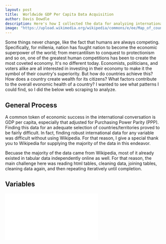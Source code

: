 ```yaml
---
layout: post
title:  Worldwide GDP Per Capita Data Acquisition
author: Davis Dowdle
description: Here's how I collected the data for analyzing international economic data.
image: "https://upload.wikimedia.org/wikipedia/commons/e/ee/Map_of_countries_by_GDP_%28nominal%29_per_capita_in_2023.svg"
--- 
```


Some things never change, like the fact that humans are always competing. Specifically, for millenia, nation has fought nation to become the economic superpower of the world; from mercantilism to conquest to protectionism and so on, one of the greatest human competitions has been to create the most coveted economy. It's no different today. Economists, politicians, and voters alike are all interested in investing in their economy to make it the symbol of their country's superiority. But how do countries achieve this? How does a country create wealth for its citizens? What factors contribute to the overall evonomic health of a country? I wanted to see what patterns I could find, so I did the below web scraping to analyze.

## General Process

A common token of economic success in the international conversation is GDP per capita, especially that adjusted for Purchasing Power Parity (PPP). Finding this data for an adequate selection of countries/territories proved to be fairly difficult. In fact, finding robust international data for any variable was difficult without using Wikipedia. For that reason, I give a special thank you to Wikipedia for supplying the majority of the data in this endeavor. 

Becuase the majority of the data came from Wikipedia, most of it already existed in tabular data independently online as well. For that reason, the main challenge here was reading html tables, cleaning data, joining tables, cleaning data again, and then repeating iteratively until completion. 

## Variables

![hello]({{site.url}}.{{site.baseurl}}/assets/images/trade.pdf)